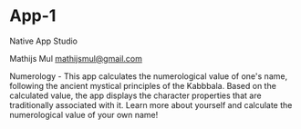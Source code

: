 # App-1
Native App Studio 

Mathijs Mul <mathijsmul@gmail.com>

Numerology - This app calculates the numerological value of one's name,
following the ancient mystical principles of the Kabbbala. Based on the calculated 
value, the app displays the character properties that are traditionally
associated with it. Learn more about yourself and calculate the numerological
value of your own name!
